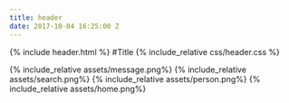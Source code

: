 ```yaml
---
title: header
date: 2017-10-04 16:25:00 Z
---
```


{% include header.html %}
 #Title
{% include_relative css/header.css %}

{% include_relative assets/message.png%}
{% include_relative assets/search.png%}
{% include_relative assets/person.png%}
{% include_relative assets/home.png%}
